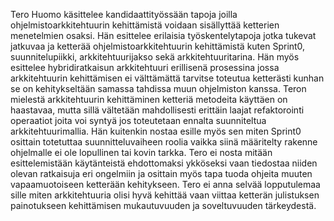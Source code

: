 Tero Huomo käsittelee kandidaattityössään tapoja joilla ohjelmistoarkkitehtuurin 
kehittämistä voidaan sisällyttää ketterien menetelmien osaksi. Hän esittelee erilaisia 
työskentelytapoja jotka tukevat jatkuvaa ja ketterää ohjelmistoarkkitehtuurin kehittämistä 
kuten Sprint0, suunnitelupiikki, arkkitehtuurijakso sekä arkkitehtuuritarina. Hän myös 
esittelee hybridiratkaisun arkkitehtuuri erillisenä prosessina jossa arkkitehtuurin 
kehittämisen ei välttämättä tarvitse toteutua ketterästi kunhan se on kehitykseltään 
samassa tahdissa muun ohjelmiston kanssa. Teron mielestä arkkitehtuurin kehittäminen 
ketteriä metodeita käyttäen on haastavaa, mutta sillä vältetään mahdollisesti erittäin 
laajat refaktorointi operaatiot joita voi syntyä jos toteutetaan ennalta suunniteltua 
arkkitehtuurimallia. Hän kuitenkin nostaa esille myös sen miten Sprint0 osittain 
totetuttaa suunnitteluvaiheen roolia vaikka siinä määritelty rakenne ohjelmalle ei 
ole lopullinen tai kovin tarkka. Tero ei nosta mitään esittelemistään käytänteistä 
ehdottomaksi ykköseksi vaan tiedostaa niiden olevan ratkaisuja eri ongelmiin ja 
osittain myös tapa tuoda ohjeita muuten vapaamuotoiseen ketterään kehitykseen. 
Tero ei anna selvää lopputulemaa sille miten arkkitehtuuria olisi hyvä kehittää 
vaan viittaa ketterän julistuksen painotukseen kehittämisen mukautuvuuden ja 
soveltuvuuden tärkeydestä.
